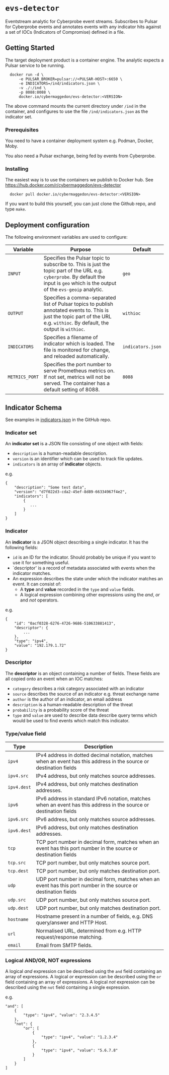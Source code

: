 # `evs-detector`

Eventstream analytic for Cyberprobe event streams.  Subscribes to Pulsar
for Cyberprobe events and annotates events with any indicator hits against
a set of IOCs (Indicators of Compromise) defined in a file.

## Getting Started

The target deployment product is a container engine.  The analytic expects
a Pulsar service to be running.

```
  docker run -d \
      -e PULSAR_BROKER=pulsar://<PULSAR-HOST>:6650 \
      -e INDICATORS=/ind/indicators.json \
      -v ./:/ind \
      -p 8088:8088 \
      docker.io/cybermaggedon/evs-detector:<VERSION>
```

The above command mounts the current directory under `/ind` in the container,
and configures to use the file `/ind/indicators.json` as the indicator set.

### Prerequisites

You need to have a container deployment system e.g. Podman, Docker, Moby.

You also need a Pulsar exchange, being fed by events from Cyberprobe.

### Installing

The easiest way is to use the containers we publish to Docker hub.
See https://hub.docker.com/r/cybermaggedon/evs-detector

```
  docker pull docker.io/cybermaggedon/evs-detector:<VERSION>
```

If you want to build this yourself, you can just clone the Github repo,
and type `make`.

## Deployment configuration

The following environment variables are used to configure:

| Variable | Purpose | Default |
|----------|---------|---------|
| `INPUT` | Specifies the Pulsar topic to subscribe to.  This is just the topic part of the URL e.g. `cyberprobe`. By default the input is `geo` which is the output  of the `evs-geoip` analytic. | `geo` |
| `OUTPUT` | Specifies a comma-separated list of Pulsar topics to publish annotated events to.  This is just the topic part of the URL e.g. `withioc`. By default, the output is `withioc`. | `withioc` |
| `INDICATORS` | Specifies a filename of indicator which is loaded.  The file is monitored for change, and reloaded automatically. | `indicators.json` |
| `METRICS_PORT` | Specifies the port number to serve Prometheus metrics on.  If not set, metrics will not be served. The container has a default setting of 8088. | `8088` |

## Indicator Schema

See examples in [indicators.json](indicators.json) in the GitHub repo.

### Indicator set

An **indicator set** is a JSON file consisting of one object with fields:
- `description` is a human-readable description.
- `version` is an identifier which can be used to track file updates.
- `indicators` is an array of **indicator** objects.

e.g.

```
{
    "description": "Some test data",
    "version": "d7f022d3-cda2-45ef-8d89-66334967f4e2",
    "indicators": [
        {
           ...
        }
    ]
}
```

### Indicator

An **indicator** is a JSON object describing  a single indicator.  It has
the following fields:

- `id` is an ID for the indicator.  Should probably be unique if you want to
  use it for something useful.
- `descriptor' is a record of metadata associated with events when the
  indicator matches.
- An expression describes the state under which the indicator matches an
  event.  It can consist of:
  - A **type** and **value** recorded in the `type` and `value` fields.
  - A logical expression combining other expressions using the _and_, _or_
    and _not_ operators.

e.g.

```
{
    "id": "0acf0328-6276-4726-9686-510633881413",
    "descriptor": {
        ...
    },
    "type": "ipv4",
    "value": "192.179.1.72"
}
```

### Descriptor

The **descriptor** is an object containing a number of fields.  These fields
are all copied onto an event when an IOC matches:

- `category` describes a risk category associated with an indicator
- `source` describes the source of an indicator e.g. threat exchange name
- `author` is the author of an indicator, an email address
- `description` is a human-readable description of the threat
- `probability` is a probability score of the threat
- `type` and `value` are used to describe data describe query terms which
  would be used to find events which match this indicator.

### Type/value field

| Type      |    Description                                |
|-----------|-----------------------------------------------|
|`ipv4`     | IPv4 address in dotted decimal notation, matches when an event has this address in the source or destination fields |
|`ipv4.src` | IPv4 address, but only matches source addresses. |
|`ipv4.dest` | IPv4 address, but only matches destination addresses. |
|`ipv6`     | IPv6 address in standard IPv6 notation, matches when an event has this address in the source or destination fields |
|`ipv6.src` | IPv6 address, but only matches source addresses. |
|`ipv6.dest` | IPv6 address, but only matches destination addresses. |
|`tcp`     | TCP port number in decimal form, matches when an event has this port number in the source or destination fields |
|`tcp.src` | TCP port number, but only matches source port. |
|`tcp.dest` | TCP port number, but only matches destination port. |
|`udp`     | UDP port number in decimal form, matches when an event has this port number in the source or destination fields |
|`udp.src` | UDP port number, but only matches source port. |
|`udp.dest` | UDP port number, but only matches destination port. |
|`hostname` | Hostname present in a number of fields, e.g. DNS query/answer and HTTP Host. |
|`url` | Normalised URL, determined from e.g. HTTP request/response matching. |
|`email` | Email from SMTP fields. |

### Logical AND/OR, NOT expressions

A logical _and_ expression can be described using the `and` field containing
an array of expressions.  A logical _or_ expression can be described using the
`or` field containing an array of expressions.  A logical _not_ expression
can be described using the `not` field containing a single expression.

e.g. 

```
"and": [
    {
        "type": "ipv4", "value": "2.3.4.5"
    },
    "not": {
        "or": [
            {
                "type": "ipv4", "value": "1.2.3.4"
            },
            {
                "type": "ipv4", "value": "5.6.7.8"
            }
        ]
    }
]
```

